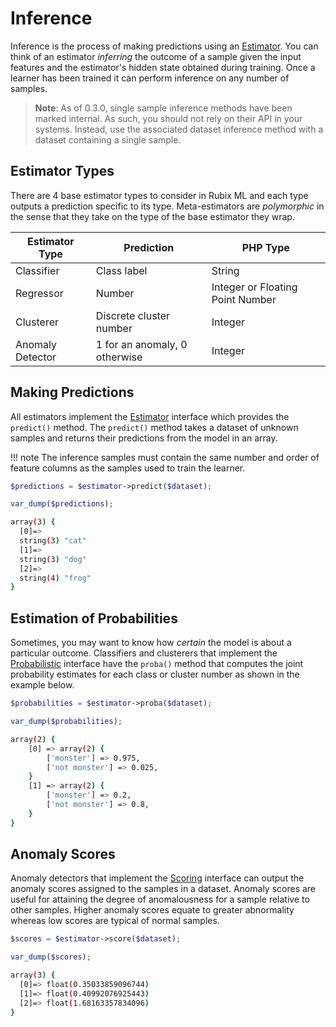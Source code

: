 # Inference
Inference is the process of making predictions using an [Estimator](estimator.md). You can think of an estimator *inferring* the outcome of a sample given the input features and the estimator's hidden state obtained during training. Once a learner has been trained it can perform inference on any number of samples.

> **Note**: As of 0.3.0, single sample inference methods have been marked internal. As such, you should not rely on their API in your systems. Instead, use the associated dataset inference method with a dataset containing a single sample.

## Estimator Types
There are 4 base estimator types to consider in Rubix ML and each type outputs a prediction specific to its type. Meta-estimators are *polymorphic* in the sense that they take on the type of the base estimator they wrap.

| Estimator Type | Prediction | PHP Type |
|---|---|---|
| Classifier | Class label | String |
| Regressor | Number | Integer or Floating Point Number |
| Clusterer | Discrete cluster number | Integer |
| Anomaly Detector | 1 for an anomaly, 0 otherwise | Integer |

## Making Predictions
All estimators implement the [Estimator](estimator.md) interface which provides the `predict()` method. The `predict()` method takes a dataset of unknown samples and returns their predictions from the model in an array.

!!! note
    The inference samples must contain the same number and order of feature columns as the samples used to train the learner.

```php
$predictions = $estimator->predict($dataset);

var_dump($predictions);
```

```sh
array(3) {
  [0]=>
  string(3) "cat"
  [1]=>
  string(3) "dog"
  [2]=>
  string(4) "frog"
}
```

## Estimation of Probabilities
Sometimes, you may want to know how *certain* the model is about a particular outcome. Classifiers and clusterers that implement the [Probabilistic](probabilistic.md) interface have the `proba()` method that computes the joint probability estimates for each class or cluster number as shown in the example below.

```php
$probabilities = $estimator->proba($dataset);  

var_dump($probabilities);
```

```sh
array(2) {
	[0] => array(2) {
		['monster'] => 0.975,
		['not monster'] => 0.025,
	}
	[1] => array(2) {
		['monster'] => 0.2,
		['not monster'] => 0.8,
	}
}
```

## Anomaly Scores
Anomaly detectors that implement the [Scoring](scoring.md) interface can output the anomaly scores assigned to the samples in a dataset. Anomaly scores are useful for attaining the degree of anomalousness for a sample relative to other samples. Higher anomaly scores equate to greater abnormality whereas low scores are typical of normal samples.

```php
$scores = $estimator->score($dataset);

var_dump($scores);
```

```sh
array(3) {
  [0]=> float(0.35033859096744)
  [1]=> float(0.40992076925443)
  [2]=> float(1.68163357834096)
}
```
